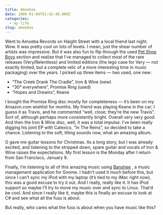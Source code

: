 ```yaml
---
title: Amoebas
date: 2006-01-04T01:42:48.000Z
categories:
  - my life
slug: amoebas
---
```

Went to Amoeba Records on Haight Street with a local friend last night. Wow. It was pretty cool on lots of levels. I mean, just the shear number of artists was impressive. But it was also fun to flip through the used [Pet Shop Boys][1]  section and realize that I’ve managed to collect most of the rare releases (Very/Relentless) and limited editions (the lego case for Very — not exactly limited, but a complete relic of a more interesting time in music packaging) over the years. I picked up three items — two used, one new:

<ul class="simple">
  <li>
    “The Creek Drank The Cradle”, Iron <span class="amp">&</span> Wine (new)
  </li>
  <li>
    “30° everywhere”, Promise Ring (used)
  </li>
  <li>
    “Hopes and Dreams”, Keane
  </li>
</ul>

I bought the Promise Ring disc mostly for completeness — it’s been on my Amazon.com wishlist for months. My friend was playing Keane in the car; I guess it as Travis, and he commented “well, close; they’re the new Travis”. Sort of, although perhaps more consistently bright. Overall very very good. And then the Iron <span class="amp">&</span> Wine disc, well, it was a total impulse. I’ve been really digging his joint <span class="caps">EP</span> with Calexico, “In The Reins”, so decided to take a chance. Listening to the soft, lilting sounds now, what an amazing album.

G gave me guitar lessons for Christmas. Its a long story, but I was already excited, and listening to the stripped down, spare guitar and vocals of Iron <span class="amp">&</span> Wine raises the expectations. My first lesson is the Monday after I return from San Francisco, January 9.

Finally, I’m listening to all of this amazing music using [Banshee][2] , a music management application for Gnome. I hadn’t used it much before this, but since I can’t sync my iPod with my laptop (it’s tied to my iMac right now), this was a good excuse to try it out. And I really, really like it. It has iPod support so maybe I’ll try to move my music over and sync to Linux. That’d be cool. And since I really like it, maybe this is finally an excuse to look at C# and see what all the fuss is about.

But really, who cares what the fuss is about when you have music like this?



 [1]: http://www.allmusic.com/cg/amg.dll?p=amg&sql=11:p9z8b5p4tsqh
 [2]: http://banshee-project.org
